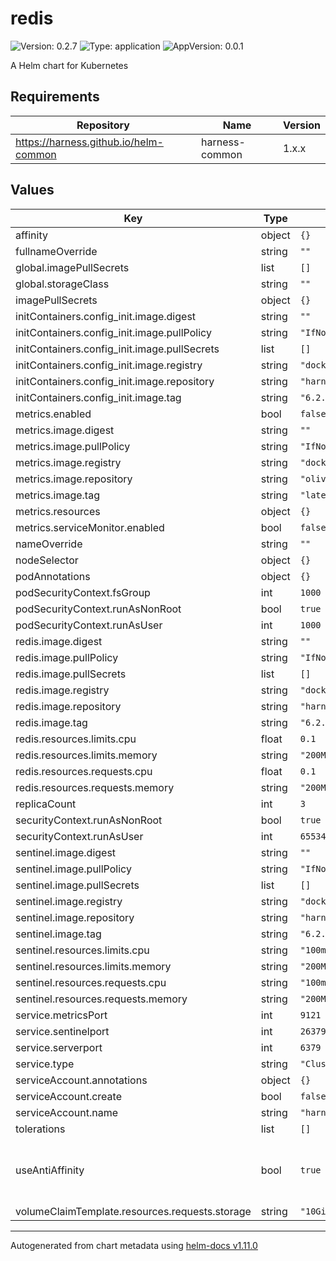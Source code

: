 # redis

![Version: 0.2.7](https://img.shields.io/badge/Version-0.2.7-informational?style=flat-square) ![Type: application](https://img.shields.io/badge/Type-application-informational?style=flat-square) ![AppVersion: 0.0.1](https://img.shields.io/badge/AppVersion-0.0.1-informational?style=flat-square)

A Helm chart for Kubernetes

## Requirements

| Repository | Name | Version |
|------------|------|---------|
| https://harness.github.io/helm-common | harness-common | 1.x.x |

## Values

| Key | Type | Default | Description |
|-----|------|---------|-------------|
| affinity | object | `{}` |  |
| fullnameOverride | string | `""` |  |
| global.imagePullSecrets | list | `[]` |  |
| global.storageClass | string | `""` |  |
| imagePullSecrets | object | `{}` |  |
| initContainers.config_init.image.digest | string | `""` |  |
| initContainers.config_init.image.pullPolicy | string | `"IfNotPresent"` |  |
| initContainers.config_init.image.pullSecrets | list | `[]` |  |
| initContainers.config_init.image.registry | string | `"docker.io"` |  |
| initContainers.config_init.image.repository | string | `"harness/redis"` |  |
| initContainers.config_init.image.tag | string | `"6.2.5-alpine"` |  |
| metrics.enabled | bool | `false` |  |
| metrics.image.digest | string | `""` |  |
| metrics.image.pullPolicy | string | `"IfNotPresent"` |  |
| metrics.image.registry | string | `"docker.io"` |  |
| metrics.image.repository | string | `"oliver006/redis_exporter"` |  |
| metrics.image.tag | string | `"latest"` |  |
| metrics.resources | object | `{}` |  |
| metrics.serviceMonitor.enabled | bool | `false` |  |
| nameOverride | string | `""` |  |
| nodeSelector | object | `{}` |  |
| podAnnotations | object | `{}` |  |
| podSecurityContext.fsGroup | int | `1000` |  |
| podSecurityContext.runAsNonRoot | bool | `true` |  |
| podSecurityContext.runAsUser | int | `1000` |  |
| redis.image.digest | string | `""` |  |
| redis.image.pullPolicy | string | `"IfNotPresent"` |  |
| redis.image.pullSecrets | list | `[]` |  |
| redis.image.registry | string | `"docker.io"` |  |
| redis.image.repository | string | `"harness/redis"` |  |
| redis.image.tag | string | `"6.2.5-alpine"` |  |
| redis.resources.limits.cpu | float | `0.1` |  |
| redis.resources.limits.memory | string | `"200Mi"` |  |
| redis.resources.requests.cpu | float | `0.1` |  |
| redis.resources.requests.memory | string | `"200Mi"` |  |
| replicaCount | int | `3` |  |
| securityContext.runAsNonRoot | bool | `true` |  |
| securityContext.runAsUser | int | `65534` |  |
| sentinel.image.digest | string | `""` |  |
| sentinel.image.pullPolicy | string | `"IfNotPresent"` |  |
| sentinel.image.pullSecrets | list | `[]` |  |
| sentinel.image.registry | string | `"docker.io"` |  |
| sentinel.image.repository | string | `"harness/redis"` |  |
| sentinel.image.tag | string | `"6.2.5-alpine"` |  |
| sentinel.resources.limits.cpu | string | `"100m"` |  |
| sentinel.resources.limits.memory | string | `"200Mi"` |  |
| sentinel.resources.requests.cpu | string | `"100m"` |  |
| sentinel.resources.requests.memory | string | `"200Mi"` |  |
| service.metricsPort | int | `9121` |  |
| service.sentinelport | int | `26379` |  |
| service.serverport | int | `6379` |  |
| service.type | string | `"ClusterIP"` |  |
| serviceAccount.annotations | object | `{}` |  |
| serviceAccount.create | bool | `false` |  |
| serviceAccount.name | string | `"harness-default"` |  |
| tolerations | list | `[]` |  |
| useAntiAffinity | bool | `true` | Enable Hard pod anti-affinity during scheduling |
| volumeClaimTemplate.resources.requests.storage | string | `"10Gi"` |  |

----------------------------------------------
Autogenerated from chart metadata using [helm-docs v1.11.0](https://github.com/norwoodj/helm-docs/releases/v1.11.0)
